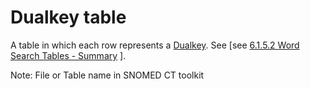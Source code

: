 # Dualkey table

A table in which each row represents a [Dualkey](https://confluence.ihtsdotools.org/display/DOCGLOSS/Dualkey "Glossary link: Dualkey"). See [see [6.1.5.2 Word Search Tables - Summary](/pages/createpage.action?spaceKey=DOCTSG&title=6.1.5.2+Word+Search+Tables+-+Summary) ]. 

Note: File or Table name in SNOMED CT toolkit
